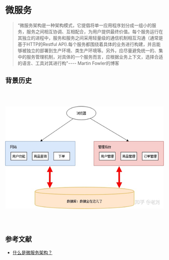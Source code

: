 # 微服务

> “微服务架构是一种架构模式，它提倡将单一应用程序划分成一组小的服务，服务之间相互协调、互相配合，为用户提供最终价值。每个服务运行在其独立的进程中，服务和服务之间采用轻量级的通信机制相互沟通（通常是基于HTTP的Restful API).每个服务都围绕着具体的业务进行构建，并且能够被独立的部署到生产环境、类生产环境等。另外，应尽量避免统一的、集中的服务管理机制，对具体的一个服务而言，应根据业务上下文，选择合适的语言、工具对其进行构"---- Martin Fowler的博客

## 背景历史

<div style="overflow-x: auto;">
  <div style="display: flex; flex-wrap: nowrap; align-items: center;">
    <img src="./h1.jpg" />
    <span>&nbsp;&nbsp;=》&nbsp;&nbsp;</span>
    <img src="./h2.jpg" /> 
    <span>&nbsp;&nbsp;=》&nbsp;&nbsp;</span>
    <img src="./h3.jpg" /> 
    <span>&nbsp;&nbsp;=》&nbsp;&nbsp;</span>
    <img src="./h4.jpg" /> 
    <span>&nbsp;&nbsp;=》&nbsp;&nbsp;</span>
    <img src="./h5.jpg" /> 
  </div>
</div>

## 参考文献

- [什么是微服务架构？](https://www.zhihu.com/question/65502802/answer/802678798)